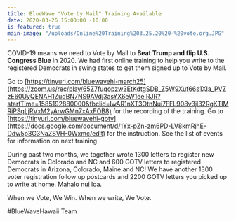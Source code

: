 ```yaml
---
title: BlueWave "Vote by Mail" Training Available
date: 2020-03-26 15:00:00 -10:00
is featured: true
main-image: "/uploads/Online%20Training%203.25.20%20-%20vote.org.JPG"
---
```


COVID-19 means we need to Vote by Mail to **Beat Trump and flip U.S. Congress Blue** in 2020.  We had first online training to help you write to the registered Democrats in swing states to get them signed up to Vote by Mail. 

Go to [https://tinyurl.com/bluewavehi-march25](https://zoom.us/rec/play/65Z7fuqopzw3EtKdtgSDB_Z5W9Xuf66s1XIa_PVZzE60UyQENAH1ZudBN7NS9AVdj3asYX6eW1eeIRJR?startTime=1585192880000&fbclid=IwAR1nXT3OtnNui7FFL908v3jl32RgKTlMRiPSqLjRVxM2yArwGMn7xAxFOB8) for the recording of the training.  Go to [https://tinyurl.com/bluewavehi-gotv](https://docs.google.com/document/d/1Yx-pZn-zm6PD-LV8kmRjhE-Ddw5p3G3NaZSVH-0Wxmc/edit) for the instruction.  See the list of events for information on next training.  

During past two months, we together wrote 1300 letters to register new Democrats in Colorado and NC and 600 GOTV letters to registered Democrats in Arizona, Colorado, Maine and NC! We have another 1300 voter registration follow up postcards and 2200 GOTV letters you picked up to write at home. Mahalo nui loa.

When we Vote, We Win.
When we write, We Vote.

#BlueWaveHawaii Team